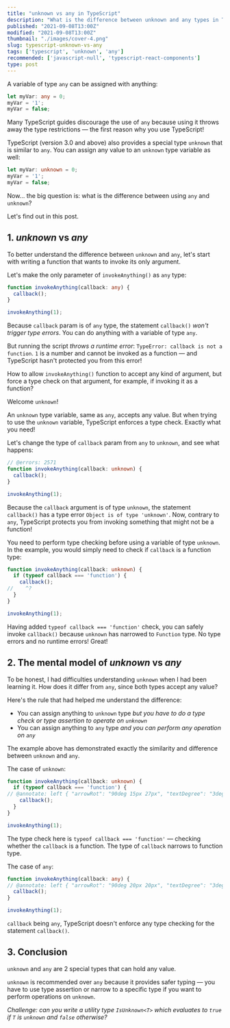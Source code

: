 ```yaml
---
title: "unknown vs any in TypeScript"
description: "What is the difference between unknown and any types in TypeScript."
published: "2021-09-08T13:00Z"
modified: "2021-09-08T13:00Z"
thumbnail: "./images/cover-4.png"
slug: typescript-unknown-vs-any
tags: ['typescript', 'unknown', 'any']
recommended: ['javascript-null', 'typescript-react-components']
type: post
---
```


A variable of type `any` can be assigned with anything:

```ts twoslash
let myVar: any = 0;
myVar = '1';
myVar = false;
```

Many TypeScript guides discourage the use of `any` because using it throws away the type restrictions &mdash; the first reason why you use TypeScript!

TypeScript (version 3.0 and above) also provides a special type `unknown` that is similar to `any`. You can assign any value to an `unknown` type variable as well:

```ts twoslash
let myVar: unknown = 0;
myVar = '1';
myVar = false;
```

Now... the big question is: what is the difference between using `any` and `unknown`?

Let's find out in this post.  

## 1. *unknown* vs *any*

To better understand the difference between `unknown` and `any`, let's start with writing a function that wants to invoke its only argument.  

Let's make the only parameter of `invokeAnything()` as `any` type:

```ts twoslash
function invokeAnything(callback: any) {
  callback();
}

invokeAnything(1);
```

Because `callback` param is of `any` type, the statement `callback()` *won't trigger type errors*. You can do anything with a variable of type `any`.  

But running the script *throws a runtime error*: `TypeError: callback is not a function`. `1` is a number and cannot be invoked as a function &mdash; and TypeScript hasn't protected you from this error!

How to allow `invokeAnything()` function to accept any kind of argument, but force a type check on that argument, for example, if invoking it as a function? 

Welcome `unknown`!

An `unknown` type variable, same as `any`, accepts any value. But when trying to use the `unknown` variable, TypeScript enforces a type check. Exactly what you need!

Let's change the type of `callback` param from `any` to `unknown`, and see what happens:

```ts twoslash
// @errors: 2571
function invokeAnything(callback: unknown) {
  callback();
}

invokeAnything(1);
```

Because the `callback` argument is of type `unknown`, the statement `callback()` has a type error `Object is of type 'unknown'`. Now, contrary to `any`, TypeScript protects you from invoking something that might not be a function! 

You need to perform type checking before using a variable of type `unknown`. In the example, you would simply need to check if `callback` is a function type:

```ts twoslash
function invokeAnything(callback: unknown) {
  if (typeof callback === 'function') {
    callback();
//    ^?
  }
}

invokeAnything(1);
```

Having added `typeof callback === 'function'` check, you can safely invoke `callback()` because `unknown` has narrowed to `Function` type. No type errors and no runtime errors! Great!

## 2. The mental model of *unknown* vs *any*

To be honest, I had difficulties understanding `unknown` when I had been learning it. How does it differ from `any`, since both types accept any value?  

Here's the rule that had helped me understand the difference:

* You can assign anything to `unknown` type *but you have to do a type check or type assertion to operate on `unknown`*
* You can assign anything to `any` type *and you can perform any operation on `any`*

The example above has demonstrated exactly the similarity and difference between `unknown` and `any`.  

The case of `unknown`:

```ts twoslash
function invokeAnything(callback: unknown) {
  if (typeof callback === 'function') {
// @annotate: left { "arrowRot": "90deg 15px 27px", "textDegree": "3deg", "top": "0rem" } - Requires a type check
    callback();
  }
}

invokeAnything(1);
```

The type check here is `typeof callback === 'function'` &mdash; checking whether the `callback` is a function. The type of `callback` narrows to function type.  

The case of `any`:

```ts twoslash
function invokeAnything(callback: any) {
// @annotate: left { "arrowRot": "90deg 20px 20px", "textDegree": "3deg", "top": "0rem" } - Any operation is allowed
  callback();
}

invokeAnything(1);
```

`callback` being `any`, TypeScript doesn't enforce any type checking for the statement `callback()`.  

## 3. Conclusion

`unknown` and `any` are 2 special types that can hold any value.  

`unknown` is recommended over `any` because it provides safer typing &mdash; you have to use type assertion or narrow to a specific type if you want to perform operations on `unknown`.  

*Challenge: can you write a utility type `IsUnknown<T>` which evaluates to `true` if `T` is `unknown` and `false` otherwise?*
